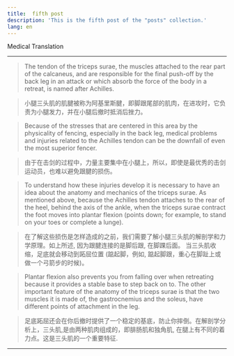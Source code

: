 ```yaml
---
title:  fifth post
description: 'This is the fifth post of the "posts" collection.'
lang: en
---
```


Medical Translation

---
> The tendon of the triceps surae, the muscles attached to the rear part of the calcaneus, and are responsible for the final push-off by the back leg in an attack or which absorb the force of the body in a retreat, is named after Achilles.

>小腿三头肌的肌腱被称为阿基里斯腱，即脚跟尾部的肌肉，在进攻时，它负责为小腿发力，并在小腿后撤时抵消后挫力。

>Because of the stresses that are centered in this area by the physicality of fencing, especially in the back leg, medical problems and injuries related to the Achilles tendon can be the downfall of even the most superior fencer.

>由于在击剑的过程中，力量主要集中在小腿上，所以，即使是最优秀的击剑运动员，也难以避免跟腱的损伤。

>To understand how these injuries develop it is necessary to have an idea about the anatomy and mechanics of the triceps surae. As mentioned above, because the Achilles tendon attaches to the rear of the heel, behind the axis of the ankle, when the triceps surae contract the foot moves into plantar flexion (points down; for example, to stand on your toes or complete a lunge).

> 在了解这些损伤是怎样造成的之前，我们需要了解小腿三头肌的解剖学和力学原理。如上所述, 因为跟腱连接的是脚后跟, 在脚踝后面。 当三头肌收缩，足底就会移动到跖屈位置 (踮起脚，例如, 踮起脚跟，重心在脚趾上或做一个弓箭步的时候)。

>Plantar flexion also prevents you from falling over when retreating because it provides a stable base to step back on to. The other important feature of the anatomy of the triceps surae is that the two muscles it is made of, the gastrocnemius and the soleus, have different points of attachment in the leg.

>足底跖屈还会在你后撤时提供了一个稳定的基底，防止你摔倒。在解剖学分析上，三头肌,是由两种肌肉组成的，即腓肠肌和独角肌, 在腿上有不同的着力点。这是三头肌的一个重要特征.

---
